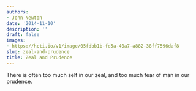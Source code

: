 ```yaml
---
authors:
- John Newton
date: '2014-11-10'
description: ''
draft: false
images:
- https://hcti.io/v1/image/05fdbb1b-fd5a-40a7-a882-38ff7596daf8
slug: zeal-and-prudence
title: Zeal and Prudence
---
```


There is often too much self in our zeal, and too much fear of man in our prudence.